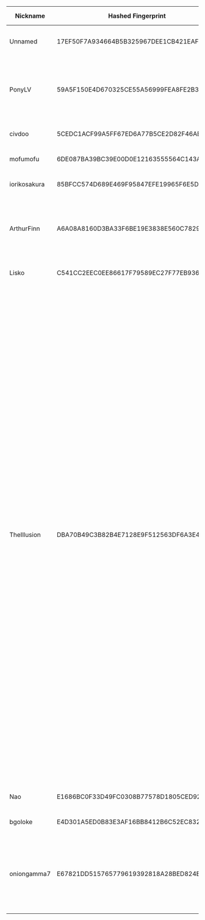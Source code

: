 | Nickname |  Hashed Fingerprint	| Or Addresses | Contact | Running | Flags | Last Seen | First Seen | Last Restarted | Advertised Bandwidth | Platform | Version | Version Status | Recommended Version | Verified hostnames | Exit policy |
|---|---|---|---|---|---|---|---|---|---|---|---|---|---|---|---|
|Unnamed | 17EF50F7A934664B5B325967DEE1CB421EAFDEEC | ["175.45.180.92:443","[2404:9400:3:0:216:3eff:fee8:3cc1]:9050"] | refried-suitably-bullring-violator at proton dot me | true | Running, Valid | 2025-10-21 12:00:00 | 2025-10-21 08:00:00 | 2025-10-21 07:09:38 | 0 | Tor 0.4.8.18 on FreeBSD | 0.4.8.18 | recommended | true | ["austin-logo.bnr.la"] | ["reject *:*"]|
|PonyLV | 59A5F150E4D670325CE55A56999FEA8FE2B3D887 | ["205.185.126.29:9001","[2605:6400:20:6a2:e777:b638:a0ce:e2ac]:9001"] | N/A | true | Exit, Running, V2Dir, Valid | 2025-10-21 12:00:00 | 2025-10-21 05:00:00 | 2025-10-21 05:58:27 | 0 | Tor 0.4.8.18 on Linux | 0.4.8.18 | recommended | true | N/A | ["reject 0.0.0.0/8:*","reject 169.254.0.0/16:*","reject 127.0.0.0/8:*","reject 192.168.0.0/16:*","reject 10.0.0.0/8:*","reject 172.16.0.0/12:*","reject 205.185.126.29:*","accept *:*"]|
|civdoo | 5CEDC1ACF99A5FF67ED6A77B5CE2D82F46AEAC05 | ["104.59.6.245:443"] | misterpickymcperson@gmail.com | true | Running, Valid | 2025-10-21 12:00:00 | 2025-10-21 08:00:00 | 2025-10-21 06:12:06 | 0 | Tor 0.4.8.19 on Linux | 0.4.8.19 | recommended | true | N/A | ["reject *:*"]|
|mofumofu | 6DE087BA39BC39E00D0E12163555564C143AA4E0 | ["5.59.248.57:444","[2a05:4140:3::479e]:444"] | sip-stingy-booting@duck.com | true | Running, V2Dir, Valid | 2025-10-21 12:00:00 | 2025-10-21 10:00:00 | 2025-10-21 09:19:31 | 0 | Tor 0.4.8.19 on Linux | 0.4.8.19 | recommended | true | N/A | ["reject *:*"]|
|iorikosakura | 85BFCC574D689E469F95847EFE19965F6E5DD236 | ["51.81.220.216:443","[2604:2dc0:202:300::302b]:443"] | iorikosakura2000@gmail.com | true | Running, V2Dir, Valid | 2025-10-21 12:00:00 | 2025-10-21 10:00:00 | 2025-10-21 09:26:56 | 0 | Tor 0.4.8.19 on Linux | 0.4.8.19 | recommended | true | ["vps-1d6bd757.vps.ovh.us"] | ["reject *:*"]|
|ArthurFinn | A6A08A8160D3BA33F6BE19E3838E560C7829393F | ["195.177.94.59:9001"] | Arthurfinn7@proton.me | true | Exit, Running, V2Dir, Valid | 2025-10-21 12:00:00 | 2025-10-21 05:00:00 | 2025-10-21 08:51:25 | 0 | Tor 0.4.8.19 on Windows Server 2012 [or later] | 0.4.8.19 | recommended | true | N/A | ["reject 0.0.0.0/8:*","reject 169.254.0.0/16:*","reject 127.0.0.0/8:*","reject 192.168.0.0/16:*","reject 10.0.0.0/8:*","reject 172.16.0.0/12:*","reject 195.177.94.59:*","accept *:*"]|
|Lisko | C541CC2EEC0EE86617F79589EC27F77EB9367583 | ["37.59.121.209:9001","[2001:41d0:305:2100::acad]:9001"] | Lisko <liskoc@proton.me> | true | Running, V2Dir, Valid | 2025-10-21 12:00:00 | 2025-10-21 12:00:00 | 2025-10-21 11:08:05 | 0 | Tor 0.4.8.14 on Linux | 0.4.8.14 | recommended | true | ["vps-bdf28d75.vps.ovh.net"] | ["reject *:*"]|
|TheIllusion | DBA70B49C3B82B4E7128E9F512563DF6A3E4715F | ["128.127.180.156:443"] | bf two zero nine @mailbox.org | true | Exit, Running, V2Dir, Valid | 2025-10-21 12:00:00 | 2025-10-21 11:00:00 | 2025-10-21 10:16:06 | 0 | Tor 0.4.8.19 on Linux | 0.4.8.19 | recommended | true | N/A | ["reject 0.0.0.0/8:*","reject 169.254.0.0/16:*","reject 127.0.0.0/8:*","reject 192.168.0.0/16:*","reject 10.0.0.0/8:*","reject 172.16.0.0/12:*","reject 128.127.180.156:*","accept *:20-21","accept *:43","accept *:53","accept *:79","accept *:80-81","accept *:88","accept *:110","accept *:143","accept *:220","accept *:389","accept *:443","accept *:464","accept *:531","accept *:543-544","accept *:554","accept *:636","accept *:706","accept *:749","accept *:873","accept *:902-904","accept *:981","accept *:989-990","accept *:991","accept *:992","accept *:993","accept *:995","accept *:1194","accept *:1220","accept *:1293","accept *:1500","accept *:1533","accept *:1677","accept *:1723","accept *:1755","accept *:1863","accept *:2082","accept *:2083","accept *:2086-2087","accept *:2095-2096","accept *:2102-2104","accept *:3690","accept *:4321","accept *:4643","accept *:5050","accept *:5190","accept *:5222-5223","accept *:5228","accept *:8008","accept *:8074","accept *:8082","accept *:8087-8088","accept *:8232-8233","accept *:8332-8333","accept *:8443","accept *:8888","accept *:9418","accept *:10000","accept *:11371","accept *:19294","accept *:19638","accept *:50002","accept *:64738","reject *:*"]|
|Nao | E1686BC0F33D49FC0308B77578D1805CED92A33B | ["116.80.76.73:443","[2001:2c0:100:415:17:cafe:42:1]:443"] | email:mail[]ekinao.com url:https://www.ekinao.com proof:dns-rsa ciissversion:2 | true | Running, V2Dir, Valid | 2025-10-21 12:00:00 | 2025-10-21 12:00:00 | 2025-10-21 11:42:09 | 0 | Tor 0.4.8.19 on Linux | 0.4.8.19 | recommended | true | N/A | ["reject *:*"]|
|bgoloke | E4D301A5ED0B83E3AF16BB8412B6C52EC8323F4C | ["45.137.201.27:9005"] | olokerunningtor aT protonmail dot com | true | Running, V2Dir, Valid | 2025-10-21 12:00:00 | 2025-10-21 10:00:00 | 2025-10-21 09:03:46 | 0 | Tor 0.4.8.19 on Linux | 0.4.8.19 | recommended | true | N/A | ["reject *:*"]|
|oniongamma7 | E67821DD515765779619392818A28BED824EE1F2 | ["45.38.20.123:443","[2a0f:85c1:356:231b::1]:443"] | stealthgamme7@pm.me | true | Fast, Running, V2Dir, Valid | 2025-10-21 12:00:00 | 2025-10-21 01:00:00 | 2025-10-21 00:04:05 | 8228864 | Tor 0.4.8.19 on Linux | 0.4.8.19 | recommended | true | N/A | ["reject 0.0.0.0/8:*","reject 169.254.0.0/16:*","reject 127.0.0.0/8:*","reject 192.168.0.0/16:*","reject 10.0.0.0/8:*","reject 172.16.0.0/12:*","reject 45.38.20.123:*","reject *:2525","reject *:587","reject *:465","reject *:25","accept *:*"]|
